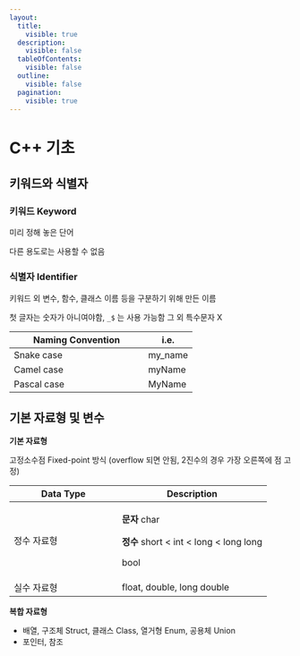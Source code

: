 ```yaml
---
layout:
  title:
    visible: true
  description:
    visible: false
  tableOfContents:
    visible: false
  outline:
    visible: false
  pagination:
    visible: true
---
```


# C++ 기초

## 키워드와 식별자

### 키워드 Keyword

미리 정해 놓은 단어

다른 용도로는 사용할 수 없음

### 식별자 Identifier

키워드 외 변수, 함수, 클래스 이름 등을 구분하기 위해 만든 이름

첫 글자는 숫자가 아니여야함, `_$` 는 사용 가능함 그 외 특수문자 X

<table><thead><tr><th width="224">Naming Convention</th><th>i.e.</th></tr></thead><tbody><tr><td>Snake case</td><td>my_name</td></tr><tr><td>Camel case</td><td>myName</td></tr><tr><td>Pascal case</td><td>MyName</td></tr></tbody></table>



## 기본 자료형 및  변수

**기본 자료형**

고정소수점 Fixed-point 방식 (overflow 되면 안됨, 2진수의 경우 가장 오른쪽에 점 고정)

<table><thead><tr><th width="177">Data Type</th><th>Description</th></tr></thead><tbody><tr><td>정수 자료형</td><td><p><strong>문자</strong> char</p><p><strong>정수</strong> short &#x3C; int &#x3C; long &#x3C; long long</p><p>bool</p></td></tr><tr><td>실수 자료형</td><td>float, double, long double</td></tr></tbody></table>



**복합 자료형**

* 배열, 구조체 Struct, 클래스 Class, 열거형 Enum, 공용체 Union
* 포인터, 참조

